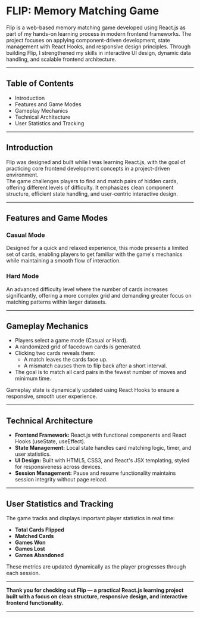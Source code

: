 # FLIP: Memory Matching Game

Flip is a web-based memory matching game developed using React.js as part of my hands-on learning process in modern frontend frameworks. The project focuses on applying component-driven development, state management with React Hooks, and responsive design principles. Through building Flip, I strengthened my skills in interactive UI design, dynamic data handling, and scalable frontend architecture.

---

## Table of Contents
- Introduction
- Features and Game Modes
- Gameplay Mechanics
- Technical Architecture
- User Statistics and Tracking

---

## Introduction
Flip was designed and built while I was learning React.js, with the goal of practicing core frontend development concepts in a project-driven environment.  
The game challenges players to find and match pairs of hidden cards, offering different levels of difficulty. It emphasizes clean component structure, efficient state handling, and user-centric interactive design.

---

## Features and Game Modes

### Casual Mode
Designed for a quick and relaxed experience, this mode presents a limited set of cards, enabling players to get familiar with the game's mechanics while maintaining a smooth flow of interaction.

### Hard Mode
An advanced difficulty level where the number of cards increases significantly, offering a more complex grid and demanding greater focus on matching patterns within larger datasets.

---

## Gameplay Mechanics
- Players select a game mode (Casual or Hard).
- A randomized grid of facedown cards is generated.
- Clicking two cards reveals them:
  - A match leaves the cards face up.
  - A mismatch causes them to flip back after a short interval.
- The goal is to match all card pairs in the fewest number of moves and minimum time.

Gameplay state is dynamically updated using React Hooks to ensure a responsive, smooth user experience.

---

## Technical Architecture
- **Frontend Framework:** React.js with functional components and React Hooks (useState, useEffect).
- **State Management:** Local state handles card matching logic, timer, and user statistics.
- **UI Design:** Built with HTML5, CSS3, and React's JSX templating, styled for responsiveness across devices.
- **Session Management:** Pause and resume functionality maintains session integrity without page reload.

---

## User Statistics and Tracking
The game tracks and displays important player statistics in real time:

- **Total Cards Flipped**
- **Matched Cards**
- **Games Won**
- **Games Lost**
- **Games Abandoned**

These metrics are updated dynamically as the player progresses through each session.

---

**Thank you for checking out Flip — a practical React.js learning project built with a focus on clean structure, responsive design, and interactive frontend functionality.**

---
